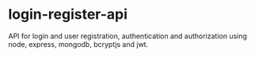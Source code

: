 # login-register-api

API for login and user registration, authentication and authorization using node, express, mongodb, bcryptjs and jwt.
